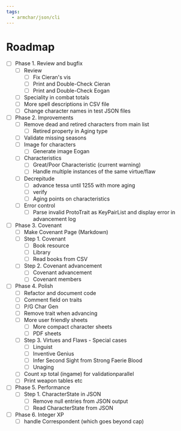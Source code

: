 ```yaml
---
tags:
  - armchar/json/cli
---
```


# Roadmap

+ [ ] Phase 1. Review and bugfix
	+ [ ] Review
		+ [ ] Fix Cieran's vis
		+ [ ] Print and Double-Check Cieran
		+ [ ] Print and Double-Check Eogan
	+ [ ] Speciality in combat totals
	+ [ ] More spell descriptions in CSV file
	+ [ ] Change character names in test JSON files
+ [ ] Phase 2. Improvements
	+ [ ] Remove dead and retired characters from main list
		+ [ ] Retired property in Aging type
	+ [ ] Validate missing seasons
	+ [ ] Image for characters
		+ [ ] Generate image Eogan
	+ [ ] Characteristics
		+ [ ] Great/Poor Characteristic (current warning)
		+ [ ] Handle multiple instances of the same virtue/flaw
	+ [ ] Decrepitude
		+ [ ] advance tessa until 1255 with more aging
		+ [ ] verify
		+ [ ] Aging points on characteristics
	+ [ ] Error control
		+ [ ] Parse invalid ProtoTrait as KeyPairList and display error in advancement log
+ [ ] Phase 3. Covenant
	+ [ ] Make Covenant Page (Markdown)
	+ [ ] Step 1. Covenant
		+ [ ] Book resource
		+ [ ] Library
		+ [ ] Read books from CSV
	+ [ ] Step 2. Covenant advancement
		+ [ ] Covenant advancement
		+ [ ] Covenant members
+ [ ] Phase 4. Polish
	+ [ ] Refactor and document code
	+ [ ] Comment field on traits
	+ [ ]  P/G Char Gen
	+ [ ] Remove trait when advancing
	+ [ ] More user friendly sheets
		+ [ ] More compact character sheets
		+ [ ] PDF sheets
	+ [ ] Step 3. Virtues and Flaws - Special cases
		+ [ ] Linguist
		+ [ ] Inventive Genius
		+ [ ] Infer Second Sight from Strong Faerie Blood
		+ [ ] Unaging
	+ [ ] Count xp total (ingame) for validationparallel
	+ [ ] Print weapon tables etc
+ [ ] Phase 5. Performance
	+ [ ] Step 1.  CharacterState in JSON
		+ [ ] Remove null entries from JSON output
		+ [ ] Read CharacterState from JSON
+ [ ] Phase 6. Integer XP
	+ [ ] handle Correspondent (which goes beyond cap)